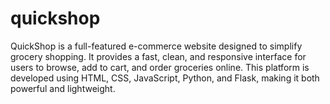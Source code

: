 # quickshop
QuickShop is a full-featured e-commerce website designed to simplify grocery shopping. It provides a fast, clean, and responsive interface for users to browse, add to cart, and order groceries online.  This platform is developed using HTML, CSS, JavaScript, Python, and Flask, making it both powerful and lightweight. 
